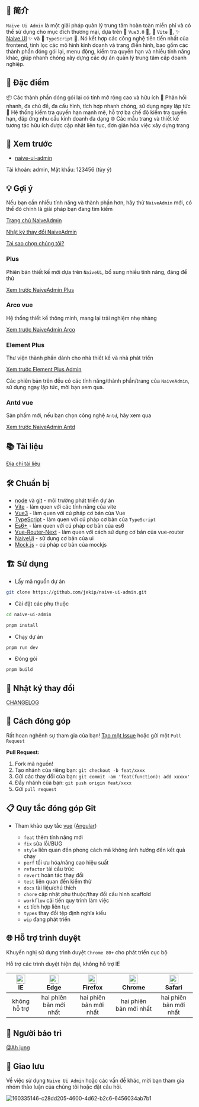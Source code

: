## 🚀 简介

`Naive Ui Admin` là một giải pháp quản lý trung tâm hoàn toàn miễn phí và có thể sử dụng cho mục đích thương mại, dựa trên 🌟 `Vue3.0` 🌟, 🚀 `Vite` 🚀, ✨ [Naive UI](https://www.naiveui.com/) ✨ và 🎉 `TypeScript` 🎉.
Nó kết hợp các công nghệ tiên tiến nhất của frontend, tinh lọc các mô hình kinh doanh và trang điển hình, bao gồm các thành phần đóng gói lại, menu động, kiểm tra quyền hạn và nhiều tính năng khác, giúp nhanh chóng xây dựng các dự án quản lý trung tâm cấp doanh nghiệp.

## 🌈 Đặc điểm
📦 Các thành phần đóng gói lại có tính mở rộng cao và hữu ích
🎨 Phản hồi nhanh, đa chủ đề, đa cấu hình, tích hợp nhanh chóng, sử dụng ngay lập tức
🚀 Hệ thống kiểm tra quyền hạn mạnh mẽ, hỗ trợ ba chế độ kiểm tra quyền hạn, đáp ứng nhu cầu kinh doanh đa dạng
🌐 Các mẫu trang và thiết kế tương tác hữu ích được cập nhật liên tục, đơn giản hóa việc xây dựng trang

## 🎥 Xem trước
- [naive-ui-admin](https://jekip.github.io)

Tài khoản: admin, Mật khẩu: 123456 (tùy ý)

## 💡 Gợi ý

Nếu bạn cần nhiều tính năng và thành phần hơn, hãy thử `NaiveAdmin` mới, có thể đó chính là giải pháp bạn đang tìm kiếm

[Trang chủ NaiveAdmin](https://www.naiveadmin.com)

[Nhật ký thay đổi NaiveAdmin](https://www.yuque.com/u5825/zaqu0e)

[Tại sao chọn chúng tôi?](https://www.naiveadmin.com/choose/we)

### Plus

Phiên bản thiết kế mới dựa trên `NaiveUi`, bổ sung nhiều tính năng, đáng để thử

[Xem trước NaiveAdmin Plus](https://plus.naiveadmin.com)

### Arco vue

Hệ thống thiết kế thông minh, mang lại trải nghiệm nhẹ nhàng

[Xem trước NaiveAdmin Arco](https://arco.naiveadmin.com)

### Element Plus

Thư viện thành phần dành cho nhà thiết kế và nhà phát triển

[Xem trước Element Plus Admin](https://element.naiveadmin.com)

Các phiên bản trên đều có các tính năng/thành phần/trang của `NaiveAdmin`, sử dụng ngay lập tức, mời bạn xem qua.

### Antd vue

Sản phẩm mới, nếu bạn chọn công nghệ `Antd`, hãy xem qua

[Xem trước NaiveAdmin Antd](https://antd.naiveadmin.com)

## 📚 Tài liệu

[Địa chỉ tài liệu](https://docs.naiveadmin.com)

## 🛠 Chuẩn bị

- [node](http://nodejs.org/) và [git](https://git-scm.com/) - môi trường phát triển dự án
- [Vite](https://vitejs.dev/) - làm quen với các tính năng của vite
- [Vue3](https://v3.vuejs.org/) - làm quen với cú pháp cơ bản của Vue
- [TypeScript](https://www.typescriptlang.org/) - làm quen với cú pháp cơ bản của `TypeScript`
- [Es6+](http://es6.ruanyifeng.com/) - làm quen với cú pháp cơ bản của es6
- [Vue-Router-Next](https://next.router.vuejs.org/) - làm quen với cách sử dụng cơ bản của vue-router
- [NaiveUi](https://www.naiveui.com/) - sử dụng cơ bản của ui
- [Mock.js](https://github.com/nuysoft/Mock) - cú pháp cơ bản của mockjs

## 🏗️ Sử dụng

- Lấy mã nguồn dự án

```bash
git clone https://github.com/jekip/naive-ui-admin.git
```

- Cài đặt các phụ thuộc

```bash
cd naive-ui-admin

pnpm install
```

- Chạy dự án

```bash
pnpm run dev
```

- Đóng gói

```bash
pnpm build
```

## 📜 Nhật ký thay đổi

[CHANGELOG](./CHANGELOG.md)

## 🤝 Cách đóng góp

Rất hoan nghênh sự tham gia của bạn! [Tạo một Issue](https://github.com/jekip/naive-ui-admin/issues) hoặc gửi một `Pull Request`

**Pull Request:**

1. Fork mã nguồn!
2. Tạo nhánh của riêng bạn: `git checkout -b feat/xxxx`
3. Gửi các thay đổi của bạn: `git commit -am 'feat(function): add xxxxx'`
4. Đẩy nhánh của bạn: `git push origin feat/xxxx`
5. Gửi `pull request`

## 📋 Quy tắc đóng góp Git

- Tham khảo quy tắc [vue](https://github.com/vuejs/vue/blob/dev/.github/COMMIT_CONVENTION.md) ([Angular](https://github.com/conventional-changelog/conventional-changelog/tree/master/packages/conventional-changelog-angular))

  - `feat` thêm tính năng mới
  - `fix` sửa lỗi/BUG
  - `style` liên quan đến phong cách mã không ảnh hưởng đến kết quả chạy
  - `perf` tối ưu hóa/nâng cao hiệu suất
  - `refactor` tái cấu trúc
  - `revert` hoàn tác thay đổi
  - `test` liên quan đến kiểm thử
  - `docs` tài liệu/chú thích
  - `chore` cập nhật phụ thuộc/thay đổi cấu hình scaffold
  - `workflow` cải tiến quy trình làm việc
  - `ci` tích hợp liên tục
  - `types` thay đổi tệp định nghĩa kiểu
  - `wip` đang phát triển

## 🌐 Hỗ trợ trình duyệt

Khuyến nghị sử dụng trình duyệt `Chrome 80+` cho phát triển cục bộ

Hỗ trợ các trình duyệt hiện đại, không hỗ trợ IE

| [<img src="https://raw.githubusercontent.com/alrra/browser-logos/master/src/edge/edge_48x48.png" alt=" Edge" width="24px" height="24px" />](http://godban.github.io/browsers-support-badges/)</br>IE | [<img src="https://raw.githubusercontent.com/alrra/browser-logos/master/src/edge/edge_48x48.png" alt=" Edge" width="24px" height="24px" />](http://godban.github.io/browsers-support-badges/)</br>Edge | [<img src="https://raw.githubusercontent.com/alrra/browser-logos/master/src/firefox/firefox_48x48.png" alt="Firefox" width="24px" height="24px" />](http://godban.github.io/browsers-support-badges/)</br>Firefox | [<img src="https://raw.githubusercontent.com/alrra/browser-logos/master/src/chrome/chrome_48x48.png" alt="Chrome" width="24px" height="24px" />](http://godban.github.io/browsers-support-badges/)</br>Chrome | [<img src="https://raw.githubusercontent.com/alrra/browser-logos/master/src/safari/safari_48x48.png" alt="Safari" width="24px" height="24px" />](http://godban.github.io/browsers-support-badges/)</br>Safari |
| :-: | :-: | :-: | :-: | :-: |
| không hỗ trợ | hai phiên bản mới nhất | hai phiên bản mới nhất | hai phiên bản mới nhất | hai phiên bản mới nhất |

## 👥 Người bảo trì
[@Ah jung](https://github.com/jekip)

## 💬 Giao lưu

Về việc sử dụng `Naive Ui Admin` hoặc các vấn đề khác, mời bạn tham gia nhóm thảo luận của chúng tôi hoặc đặt câu hỏi.

![160335146-c28dd205-4600-4d62-b2c6-6456034ab7b1](https://user-images.githubusercontent.com/19426584/217689718-407e6cb9-dd3b-4a11-a025-3c58834b52ff.jpg)


